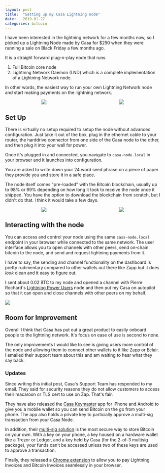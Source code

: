 ```yaml
---
layout: post
title:  "Setting up my Casa Lightning node"
date:   2019-01-27
categories: bitcoin
---
```

I have been interested in the lightning network for a few months now, so I picked up a Lightning Node made by Casa for $250 when they were running a sale on Black Friday a few months ago.

It is a straight forward plug-n-play node that runs 
   1. Full Bitcoin core node
   2. Lightning Network Daemon (LND) which is a complete implementation of a Lightning Network node. 
   
In other words, the easiest way to run your own Lightning Network node and start making payments on the lightning network.


<div style="display: flex; flex-direction: row; justify-content: space-around; flex-wrap: wrap">
	<img style="max-height: 400px" src="{{site.url}}/assets/img/2019-01-27-casa-node/unboxing.jpeg" />
	<img style="max-height: 400px" src="{{site.url}}/assets/img/2019-01-27-casa-node/setup.jpeg" />
</div>


## Set Up
There is virtually no setup required to setup the node without advanced configuration. Just take it out of the box, plug in the ethernet cable to your router, the harddrive connector from one side of the Casa node to the other, and then plug it into your wall for power.

Once it's plugged in and connected, you navigate to `casa-node.local` in your browser and it launches into configuration.

You are asked to write down your 24 word seed phrase on a piece of paper they provide you and store it in a safe place. 

The node itself comes "pre-loaded" with the Bitcoin blockchain, usually up to 98% or 99% depending on how long it took to receive the node once it shipped. You have the option to download the blockchain from scratch, but I didn't do that. I think it would take a few days.

<div style="display: flex; flex-direction: row; justify-content: space-around; flex-wrap: wrap">
	<img  style="max-height: 400px" src="{{site.url}}/assets/img/2019-01-27-casa-node/initial_setup.jpeg" />
	<img  style="max-height: 400px" src="{{site.url}}/assets/img/2019-01-27-casa-node/finish_setup.jpeg" />
</div>


## Interacting with the node

You can access and control your node using the same `casa-node.local` endpoint in your browser while connected to the same network. The user interface allows you to open channels with other peers, send on-chain bitcoin to the node, and send and request lightning payments from it.

I have to say, the sending and channel functionality on the dashboard is pretty rudimentary compared to other wallets out there like Zapp but it does _look_ clean and it easy to figure out.

I sent about 0.02 BTC to my node and opened a channel with Pierre Rochard's [Lightning Power Users](https://lightningpowerusers.com/home/) node and then put my Casa on autopilot so that it can open and close channels with other peers on my behalf. 


<img style="max-height: 400px" src="{{site.url}}/assets/img/2019-01-27-casa-node/casa-node-dashboard.jpeg" />


## Room for Improvement
Overall I think that Casa has put out a great product to easily onboard people to the lightning network. It's focus on ease of use is second to none.

The only improvements I would like to see is giving users more control of the node and allowing them to connect other wallets to it like Zapp or Eclair. I emailed their support team about this and am waiting to hear what they say back.

### Updates

Since writing this initial post, Casa's Support Team has responded to my email. They said for security reasons they do not allow customers to access their macaroon or TLS cert to use on Zap. That's fair.

They have also released the [Casa Keymaster](https://itunes.apple.com/us/app/casa-keymaster/id1314586706?mt=8) app for iPhone and Android to give you a mobile wallet so you can send Bitcoin on the go from your phone. The app also holds a private key to particially approve a multi-sig transaction from your Casa Node.

In addition, their [multi-sig solution](https://keys.casa/keymaster-features/) is the most secure way to store Bitcoin on your own. With a key on your phone, a key housed on a hardware wallet like a Trezor or Ledger, and a key held by Casa (for the 2-of-3 multisig package), your funds can't be accessed unless two of these keys are used to approve a transaction.

Finally, they released a [Chrome extension](https://chrome.google.com/webstore/detail/casa-extension/lnaedehiikghclgaikolambpbpeknpef?hl=en-US) to allow you to pay Lightning Invoices and Bitcoin Invoices seamlessly in your browser.